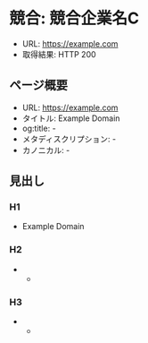 # 競合: 競合企業名C

- URL: https://example.com
- 取得結果: HTTP 200

## ページ概要
- URL: https://example.com
- タイトル: Example Domain
- og:title: -
- メタディスクリプション: -
- カノニカル: -

## 見出し
### H1
- Example Domain

### H2
- -

### H3
- -